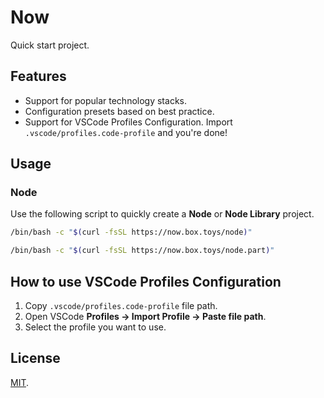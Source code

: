 # Now

Quick start project.

## Features

- Support for popular technology stacks.
- Configuration presets based on best practice.
- Support for VSCode Profiles Configuration. Import `.vscode/profiles.code-profile` and you're done!

## Usage

### Node

Use the following script to quickly create a **Node** or **Node Library** project.


```bash
/bin/bash -c "$(curl -fsSL https://now.box.toys/node)"
```

```bash
/bin/bash -c "$(curl -fsSL https://now.box.toys/node.part)"
```

## How to use VSCode Profiles Configuration

1. Copy `.vscode/profiles.code-profile` file path.
2. Open VSCode **Profiles -> Import Profile -> Paste file path**.
3. Select the profile you want to use.

## License

[MIT](LICENSE).
